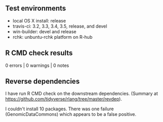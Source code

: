 
## Test environments

* local OS X install: release
* travis-ci: 3.2, 3.3, 3.4, 3.5, release, and devel
* win-builder: devel and release
* rchk: unbuntu-rchk platform on R-hub


## R CMD check results

0 errors | 0 warnings | 0 notes


## Reverse dependencies

I have run R CMD check on the downstream dependencies. (Summary at https://github.com/tidyverse/rlang/tree/master/revdep).

I couldn't install 10 packages. There was one failure (GenomicDataCommons) which appears to be a false positive.
